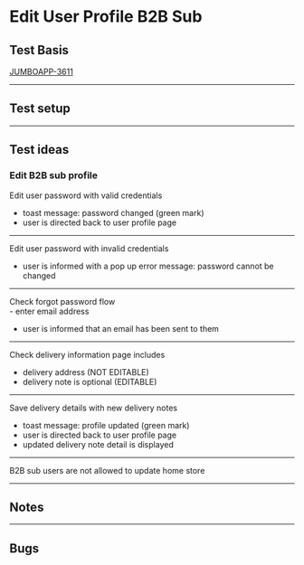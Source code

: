 # Edit User Profile B2B Sub


## Test Basis


[JUMBOAPP-3611](https://icemobile.atlassian.net/browse/JUMBOAPP-3611)

***

## Test setup
***

## Test ideas

### Edit B2B sub profile

Edit user password with valid credentials

* toast message: password changed (green mark)
* user is directed back to user profile page

***	

Edit user password with invalid credentials

* user is informed with a pop up error message: password cannot be changed

***

Check forgot password flow
<br> - enter email address

* user is informed that an email has been sent to them

***

Check delivery information page includes

* delivery address (NOT EDITABLE)
* delivery note is optional (EDITABLE)

***

Save delivery details with new delivery notes

* toast message: profile updated (green mark)
* user is directed back to user profile page
* updated delivery note detail is displayed

***

B2B sub users are not allowed to update home store
	
***

## Notes
***

## Bugs